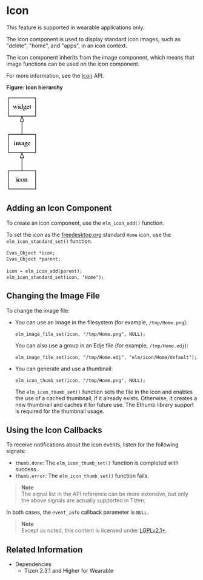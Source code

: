 # Icon

This feature is supported in wearable applications only.

The icon component is used to display standard icon images, such as "delete", "home", and "apps", in an icon context.

The icon component inherits from the image component, which means that image functions can be used on the icon component.

For more information, see the [Icon](../../../../../org.tizen.native.wearable.apireference/group__Elm__Icon.html) API.

**Figure: Icon hierarchy**

![Icon hierarchy](./media/icon_tree.png)

## Adding an Icon Component

To create an icon component, use the `elm_icon_add()` function.

To set the icon as the [freedesktop.org](http://freedesktop.org) standard `Home` icon, use the `elm_icon_standard_set()` function.

```
Evas_Object *icon;
Evas_Object *parent;

icon = elm_icon_add(parent);
elm_icon_standard_set(icon, "Home");
```

## Changing the Image File

To change the image file:

- You can use an image in the filesystem (for example, `/tmp/Home.png`):

  ```
  elm_image_file_set(icon, "/tmp/Home.png", NULL);
  ```

  You can also use a group in an Edje file (for example, `/tmp/Home.edj`):

  ```
  elm_image_file_set(icon, "/tmp/Home.edj", "elm/icon/Home/default");
  ```

- You can generate and use a thumbnail:

  ```
  elm_icon_thumb_set(icon, "/tmp/Home.png", NULL);
  ```

  The `elm_icon_thumb_set()` function sets the file in the icon and enables the use of a cached thumbnail, if it already exists. Otherwise, it creates a new thumbnail and caches it for future use. The Ethumb library support is required for the thumbnail usage.

## Using the Icon Callbacks

To receive notifications about the icon events, listen for the following signals:

- `thumb,done`: The `elm_icon_thumb_set()` function is completed with success.
- `thumb,error`: The `elm_icon_thumb_set()` function fails.

> **Note**  
> The signal list in the API reference can be more extensive, but only the above signals are actually supported in Tizen.

In both cases, the `event_info` callback parameter is `NULL`.

> **Note**  
> Except as noted, this content is licensed under [LGPLv2.1+](http://opensource.org/licenses/LGPL-2.1).

## Related Information
- Dependencies
  - Tizen 2.3.1 and Higher for Wearable
